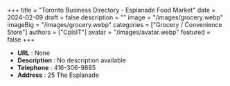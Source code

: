 +++
title = "Toronto Business Directory - Esplanade Food Market"
date = 2024-02-09
draft = false
description = ""
image = "/images/grocery.webp"
imageBig = "/images/grocery.webp"
categories = ["Grocery / Convenience Store"]
authors = ["CplsIT"]
avatar = "/images/avatar.webp"
featured = false
+++


* **URL** :  None
* **Description** : No description available
* **Telephone** : 416-306-9885
* **Address** : 25 The Esplanade